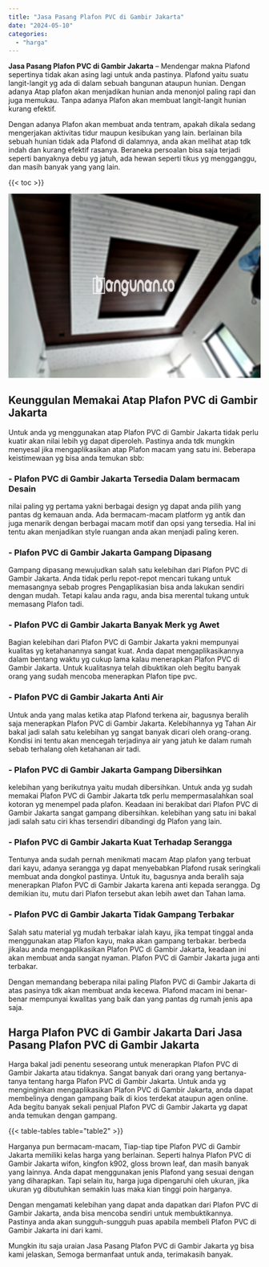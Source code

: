 ```yaml
---
title: "Jasa Pasang Plafon PVC di Gambir Jakarta"
date: "2024-05-10"
categories: 
  - "harga"
---
```


**Jasa Pasang Plafon PVC di Gambir Jakarta** – Mendengar makna Plafond sepertinya tidak akan asing lagi untuk anda pastinya. Plafond yaitu suatu langit-langit yg ada di dalam sebuah bangunan ataupun hunian. Dengan adanya Atap plafon akan menjadikan hunian anda menonjol paling rapi dan juga memukau. Tanpa adanya Plafon akan membuat langit-langit hunian kurang efektif.

Dengan adanya Plafon akan membuat anda tentram, apakah dikala sedang mengerjakan aktivitas tidur maupun kesibukan yang lain. berlainan bila sebuah hunian tidak ada Plafond di dalamnya, anda akan melihat atap tdk indah dan kurang efektif rasanya. Beraneka persoalan bisa saja terjadi seperti banyaknya debu yg jatuh, ada hewan seperti tikus yg mengganggu, dan masih banyak yang yang lain.

{{< toc >}}

![Jasa Pasang Plafon PVC di Gambir Jakarta](/images/flafond-pvc-murah05.png)

## Keunggulan Memakai Atap Plafon PVC di Gambir Jakarta

Untuk anda yg menggunakan atap Plafon PVC di Gambir Jakarta tidak perlu kuatir akan nilai lebih yg dapat diperoleh. Pastinya anda tdk mungkin menyesal jika mengaplikasikan atap Plafon macam yang satu ini. Beberapa keistimewaan yg bisa anda temukan sbb:

### \- Plafon PVC di Gambir Jakarta Tersedia Dalam bermacam Desain

nilai paling yg pertama yakni berbagai design yg dapat anda pilih yang pantas dg kemauan anda. Ada bermacam-macam platform yg antik dan juga menarik dengan berbagai macam motif dan opsi yang tersedia. Hal ini tentu akan menjadikan style ruangan anda akan menjadi paling keren.

### \- Plafon PVC di Gambir Jakarta Gampang Dipasang

Gampang dipasang mewujudkan salah satu kelebihan dari Plafon PVC di Gambir Jakarta. Anda tidak perlu repot-repot mencari tukang untuk memasangnya sebab progres Pengaplikasian bisa anda lakukan sendiri dengan mudah. Tetapi kalau anda ragu, anda bisa merental tukang untuk memasang Plafon tadi.

### \- Plafon PVC di Gambir Jakarta Banyak Merk yg Awet

Bagian kelebihan dari Plafon PVC di Gambir Jakarta yakni mempunyai kualitas yg ketahanannya sangat kuat. Anda dapat mengaplikasikannya dalam bentang waktu yg cukup lama kalau menerapkan Plafon PVC di Gambir Jakarta. Untuk kualitasnya telah dibuktikan oleh begitu banyak orang yang sudah mencoba menerapkan Plafon tipe pvc.

### \- Plafon PVC di Gambir Jakarta Anti Air

Untuk anda yang malas ketika atap Plafond terkena air, bagusnya beralih saja menerapkan Plafon PVC di Gambir Jakarta. Kelebihannya yg Tahan Air bakal jadi salah satu kelebihan yg sangat banyak dicari oleh orang-orang. Kondisi ini tentu akan mencegah terjadinya air yang jatuh ke dalam rumah sebab terhalang oleh ketahanan air tadi.

### \- Plafon PVC di Gambir Jakarta Gampang Dibersihkan

kelebihan yang berikutnya yaitu mudah dibersihkan. Untuk anda yg sudah memakai Plafon PVC di Gambir Jakarta tdk perlu mempermasalahkan soal kotoran yg menempel pada plafon. Keadaan ini berakibat dari Plafon PVC di Gambir Jakarta sangat gampang dibersihkan. kelebihan yang satu ini bakal jadi salah satu ciri khas tersendiri dibandingi dg Plafon yang lain.

### \- Plafon PVC di Gambir Jakarta Kuat Terhadap Serangga

Tentunya anda sudah pernah menikmati macam Atap plafon yang terbuat dari kayu, adanya serangga yg dapat menyebabkan Plafond rusak seringkali membuat anda dongkol pastinya. Untuk itu, bagusnya anda beralih saja menerapkan Plafon PVC di Gambir Jakarta karena anti kepada serangga. Dg demikian itu, mutu dari Plafon tersebut akan lebih awet dan Tahan lama.

### \- Plafon PVC di Gambir Jakarta Tidak Gampang Terbakar

Salah satu material yg mudah terbakar ialah kayu, jika tempat tinggal anda menggunakan atap Plafon kayu, maka akan gampang terbakar. berbeda jikalau anda mengaplikasikan Plafon PVC di Gambir Jakarta, keadaan ini akan membuat anda sangat nyaman. Plafon PVC di Gambir Jakarta juga anti terbakar.

Dengan memandang beberapa nilai paling Plafon PVC di Gambir Jakarta di atas pasinya tdk akan membuat anda kecewa. Plafond macam ini benar-benar mempunyai kwalitas yang baik dan yang pantas dg rumah jenis apa saja.

## Harga Plafon PVC di Gambir Jakarta Dari Jasa Pasang Plafon PVC di Gambir Jakarta

Harga bakal jadi penentu seseorang untuk menerapkan Plafon PVC di Gambir Jakarta atau tidaknya. Sangat banyak dari orang yang bertanya-tanya tentang harga Plafon PVC di Gambir Jakarta. Untuk anda yg menginginkan mengaplikasikan Plafon PVC di Gambir Jakarta, anda dapat membelinya dengan gampang baik di kios terdekat ataupun agen online. Ada begitu banyak sekali penjual Plafon PVC di Gambir Jakarta yg dapat anda temukan dengan gampang.

{{< table-tables table="table2" >}}

Harganya pun bermacam-macam, Tiap-tiap tipe Plafon PVC di Gambir Jakarta memiliki kelas harga yang berlainan. Seperti halnya Plafon PVC di Gambir Jakarta wifon, kingfon k902, gloss brown leaf, dan masih banyak yang lainnya. Anda dapat menggunakan jenis Plafond yang sesuai dengan yang diharapkan. Tapi selain itu, harga juga dipengaruhi oleh ukuran, jika ukuran yg dibutuhkan semakin luas maka kian tinggi poin harganya.

Dengan mengamati kelebihan yang dapat anda dapatkan dari Plafon PVC di Gambir Jakarta, anda bisa mencoba sendiri untuk membuktikannya. Pastinya anda akan sungguh-sungguh puas apabila membeli Plafon PVC di Gambir Jakarta ini dari kami.

Mungkin itu saja uraian Jasa Pasang Plafon PVC di Gambir Jakarta yg bisa kami jelaskan, Semoga bermanfaat untuk anda, terimakasih banyak.
